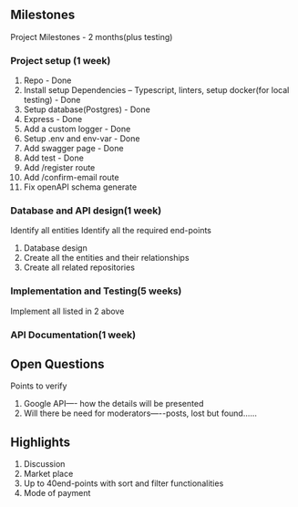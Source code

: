 ## Milestones
Project Milestones - 2 months(plus testing)

### Project setup (1 week)
1. Repo - Done
2. Install setup Dependencies – Typescript, linters, setup docker(for local testing) - Done
3. Setup database(Postgres) - Done
4. Express - Done
5. Add a custom logger - Done
6. Setup .env and env-var - Done
7. Add swagger page - Done
8. Add test - Done
9. Add /register route
9. Add /confirm-email route
11. Fix openAPI schema generate

### Database and API design(1 week)
Identify all entities
Identify all the required end-points
1. Database design
2. Create all the entities and their relationships
3. Create all related repositories

### Implementation and Testing(5 weeks)
Implement all listed in 2 above

### API Documentation(1 week)

## Open Questions
Points to verify
1.	Google API—- how the details will be presented
2. 	Will there be need for moderators—--posts, lost but found......

## Highlights
1.	Discussion
2.	Market place
3.	Up to 40end-points with sort and filter functionalities
4.  Mode of payment
